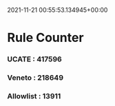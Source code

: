 2021-11-21 00:55:53.134945+00:00
# Rule Counter 
 ### UCATE : 417596

 ### Veneto : 218649

 ### Allowlist : 13911